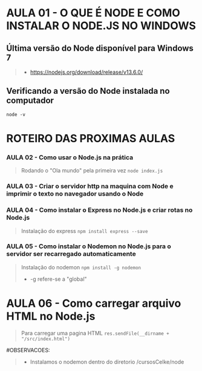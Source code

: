 # AULA 01 - O QUE É NODE E COMO INSTALAR O NODE.JS NO WINDOWS
## Última versão do Node disponível para Windows 7
>- https://nodejs.org/download/release/v13.6.0/

## Verificando a versão do Node instalada no computador
```node -v```


# ROTEIRO DAS PROXIMAS AULAS

### AULA 02 - Como usar o Node.js na prática
> Rodando o "Ola mundo" pela primeira vez
```node index.js```

### AULA 03 - Criar o servidor http na maquina com Node e imprimir o texto no navegador usando o Node

### AULA 04 - Como instalar o Express no Node.js e criar rotas no Node.js
> Instalação do express
```npm install express --save```

### AULA 05 - Como instalar o Nodemon no Node.js para o servidor ser recarregado automaticamente
> Instalação do nodemon
```npm install -g nodemon```
>- -g refere-se a "global"

# AULA 06 - Como carregar arquivo HTML no Node.js
> Para carregar uma pagina HTML
```res.sendFile(__dirname + "/src/index.html")```


#OBSERVACOES:
>- Instalamos o nodemon dentro do diretorio /cursosCelke/node